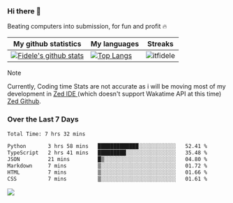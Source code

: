 ### Hi there 👋
<p>Beating computers into submission, for fun and profit 🔥</p>

|My github statistics|My languages|Streaks|
|-|-|-|
|[![Fidele's github stats](https://github-readme-stats.vercel.app/api?username=itfidele&count_private=true&show_icons=true&theme=dark&hide_title=true)](https://github.com/itfidele)|[![Top Langs](https://github-readme-stats.vercel.app/api/top-langs/?username=itfidele&show_icons=true&langs_count=8&theme=dark&layout=compact&hide_title=true)](https://github.com/itfidele)|![itfidele](https://github-readme-streak-stats.herokuapp.com/?user=itfidele&theme=dark)

> [!NOTE]  
> Currently, Coding time Stats are not accurate as i will be moving most of my development in <a href="https://zed.dev" target="_blank"> Zed IDE </a> (which doesn't support Wakatime API at this time) <a href="https://github.com/zed-industries/zed">Zed Github</a>.

### Over the Last 7 Days
<!--START_SECTION:waka-->

```txt
Total Time: 7 hrs 32 mins

Python       3 hrs 58 mins   █████████████░░░░░░░░░░░░   52.41 %
TypeScript   2 hrs 41 mins   █████████░░░░░░░░░░░░░░░░   35.48 %
JSON         21 mins         █▒░░░░░░░░░░░░░░░░░░░░░░░   04.80 %
Markdown     7 mins          ▒░░░░░░░░░░░░░░░░░░░░░░░░   01.72 %
HTML         7 mins          ▒░░░░░░░░░░░░░░░░░░░░░░░░   01.66 %
CSS          7 mins          ▒░░░░░░░░░░░░░░░░░░░░░░░░   01.61 %
```

<!--END_SECTION:waka-->



![](https://komarev.com/ghpvc/?username=itfidele)
